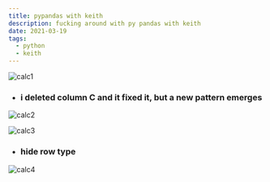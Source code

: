 ```yaml
---
title: pypandas with keith
description: fucking around with py pandas with keith
date: 2021-03-19
tags:
  - python
  - keith
---
```


![calc1](/img/0319-libreoffice-calc-ss1.png)

- ### i deleted column C and it fixed it, but a new pattern emerges

![calc2](/img/0319-libreoffice-calc-ss2.png)

![calc3](/img/0319-libreoffice-calc-ss3.png)

- ### hide row type

![calc4](/img/0319-libreoffice-calc-ss4.png)
